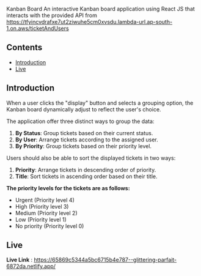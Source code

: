 Kanban Board
An interactive Kanban board application using React JS that interacts with the provided API from  https://tfyincvdrafxe7ut2ziwuhe5cm0xvsdu.lambda-url.ap-south-1.on.aws/ticketAndUsers

## Contents 
- [Introduction](#introduction)
- [Live](#live)

## Introduction 
When a user clicks the "display" button and selects a grouping option, the Kanban board dynamically adjust to reflect the user's choice.

The application offer three distinct ways to group the data:

1. **By Status**: Group tickets based on their current status.
2. **By User**: Arrange tickets according to the assigned user.
3. **By Priority**: Group tickets based on their priority level.

Users should also be able to sort the displayed tickets in two ways:

1. **Priority**: Arrange tickets in descending order of priority.
2. **Title**: Sort tickets in ascending order based on their title.

**The priority levels for the tickets are as follows:**
- Urgent (Priority level 4)
- High (Priority level 3)
- Medium (Priority level 2)
- Low (Priority level 1)
- No priority (Priority level 0)


## Live 
**Live Link** : https://65869c5344a5bc6715b4e787--glittering-parfait-6872da.netlify.app/

